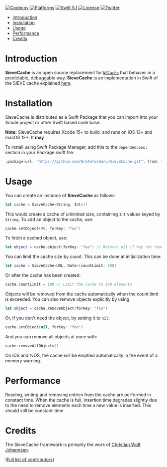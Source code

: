 [![Codecov](https://codecov.io/gh/nicklockwood/LRUCache/graphs/badge.svg)](https://codecov.io/gh/nicklockwood/LRUCache)
[![Platforms](https://img.shields.io/badge/platforms-iOS%20|%20Mac%20|%20tvOS%20|%20watchOS%20|%20Linux-lightgray.svg)]()
[![Swift 5.1](https://img.shields.io/badge/swift-5.1-red.svg?style=flat)](https://developer.apple.com/swift)
[![License](https://img.shields.io/badge/license-MIT-lightgrey.svg)](https://opensource.org/licenses/MIT)
[![Twitter](https://img.shields.io/badge/twitter-@nicklockwood-blue.svg)](http://twitter.com/nicklockwood)

- [Introduction](#introduction)
- [Installation](#installation)
- [Usage](#usage)
- [Performance](#performance)
- [Credits](#credits)


# Introduction

**SieveCache** is an open source replacement for [`NSCache`](https://developer.apple.com/library/mac/documentation/cocoa/reference/NSCache_Class/Reference/Reference.html) that behaves in a predictable, debuggable way. **SieveCache** is an implementation in Swift of the SIEVE cache explained [here](https://cachemon.github.io/SIEVE-website).


# Installation

SieveCache is distributed as a Swift Package that you can import into your Xcode project or other Swift based code base.

**Note:** SieveCache requires Xcode 15+ to build, and runs on iOS 13+ and macOS 12+. It __may__ 

To install using Swift Package Manager, add this to the `dependencies:` section in your Package.swift file:

```swift
.package(url: "https://github.com/GratefulGuru/SieveCache.git", from: "1.0.0"),
```


# Usage

You can create an instance of **SieveCache** as follows:

```swift
let cache = SieveCache<String, Int>()
```

This would create a cache of unlimited size, containing `Int` values keyed by `String`. To add an object to the cache, use:

```swift
cache.setObject(99, forKey: "foo")
```

To fetch a cached object, use:

```swift
let object = cache.object(forKey: "foo") // Returns nil if key not found
```

You can limit the cache size by count. This can be done at initialization time:

```swift
let cache = SieveCache<URL, Date>(countLimit: 100)
```

Or after the cache has been created:

```swift
cache.countLimit = 100 // Limit the cache to 100 elements
```

Objects will be removed from the cache automatically when the count limit is exceeded. You can also remove objects explicitly by using:

```swift
let object = cache.removeObject(forKey: "foo")
```

Or, if you don't need the object, by setting it to `nil`:

```swift
cache.setObject(nil, forKey: "foo")
```

And you can remove all objects at once with:

```swift
cache.removeAllObjects()
```

On iOS and tvOS, the cache will be emptied automatically in the event of a memory warning.


# Performance

Reading, writing and removing entries from the cache are performed in constant time. When the cache is full, insertion time degrades slightly due to the need to remove elements each time a new value is inserted. This should still be constant-time.


# Credits

The SieveCache framework is primarily the work of [Christian Wolf Johannsen](https://github.com/GratefulGuru).

([Full list of contributors](https://github.com/GratefulGuru/SieveCache/graphs/contributors))
